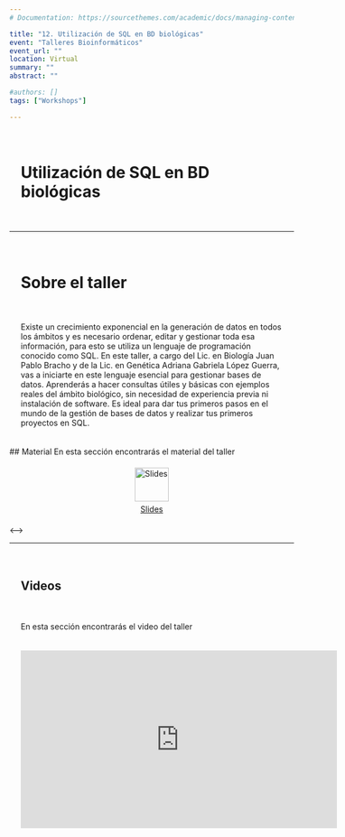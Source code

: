 ```yaml
---
# Documentation: https://sourcethemes.com/academic/docs/managing-content/

title: "12. Utilización de SQL en BD biológicas"
event: "Talleres Bioinformáticos"
event_url: ""
location: Virtual
summary: ""
abstract: ""

#authors: []
tags: ["Workshops"]

---
```

<div style="display: grid; grid-template-columns: 1fr; gap: 20px; padding: 20px;">

# Utilización de SQL en BD biológicas

</div>

--- 

<div style="display: grid; grid-template-columns: 1fr; gap: 20px; padding: 20px;">

# Sobre el taller 

Existe un crecimiento exponencial en la generación de datos en todos los ámbitos y es necesario ordenar, editar y gestionar toda esa información, para esto se utiliza un lenguaje de programación conocido como SQL. En este taller,  a cargo del Lic. en Biología Juan Pablo Bracho y de la Lic. en Genética Adriana Gabriela López Guerra, vas a iniciarte en este lenguaje esencial para gestionar bases de datos. Aprenderás a hacer consultas útiles y básicas con ejemplos reales del ámbito biológico, sin necesidad de experiencia previa ni instalación de software. Es ideal para dar tus primeros pasos en el mundo de la gestión de bases de datos y realizar tus primeros proyectos en SQL.

</div>
</div>

<!-->
## Material

En esta sección encontrarás el material del taller

<div style="display: grid; grid-template-columns: 1fr; gap: 20px; padding: 20px;">
    <div style="display: flex; flex-direction: column; align-items: center; justify-content: center; text-align: center;">
        <a href="https://drive.google.com/file/d/1ws5Z26AULqbrYckgWcS7RHqmIxTzeTCU/view?usp=sharing">
            <img src="https://img.icons8.com/ios-glyphs/30/000000/ms-powerpoint.png" alt="Slides" style="width: 60px; height: 60px;">
        </a>
        <a href="https://drive.google.com/file/d/1ws5Z26AULqbrYckgWcS7RHqmIxTzeTCU/view?usp=sharing" style="margin-top: 5px;">Slides</a>
    </div>
</div>
<-->

--- 

<div style="display: grid; grid-template-columns: 1fr; gap: 20px; padding: 20px;">

## Videos
En esta sección encontrarás el video del taller

<iframe width="560" height="315" src="https://www.youtube.com/embed/8_v6S9wzfp4?si=aQWY46YER_EhJotz" title="YouTube video player" frameborder="0" allow="accelerometer; autoplay; clipboard-write; encrypted-media; gyroscope; picture-in-picture; web-share" referrerpolicy="strict-origin-when-cross-origin" allowfullscreen></iframe>



